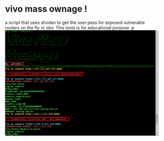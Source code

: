 # vivo mass ownage ! 
a script that uses shodan to get the user:pass for exposed vulnerable routers on the fly x)
obs: This tools is for educational purpose :p
![alt text](https://github.com/sp4c30x1/vivo_mass_ownage/blob/master/infos_true.png?raw=true)
